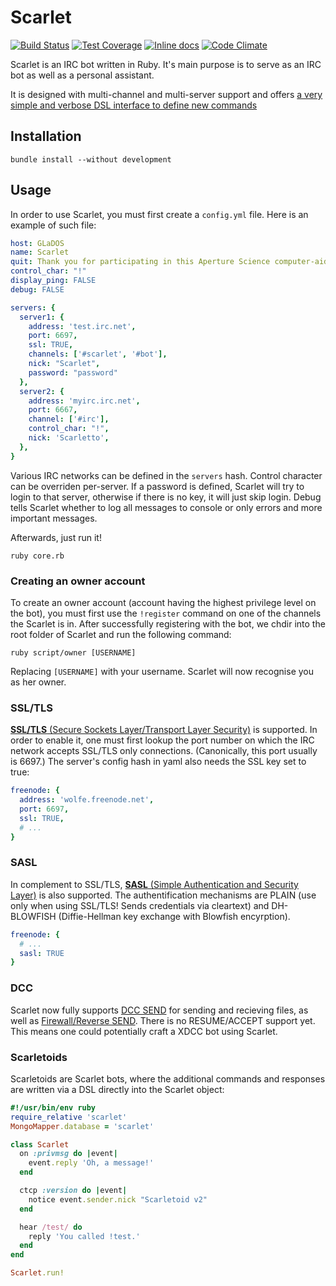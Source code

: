 # Scarlet

[![Build Status](https://travis-ci.org/archSeer/Scarlet.svg?branch=master)](https://travis-ci.org/archSeer/Scarlet)
[![Test Coverage](https://codeclimate.com/github/archSeer/Scarlet/badges/coverage.svg)](https://codeclimate.com/github/archSeer/Scarlet)
[![Inline docs](http://inch-ci.org/github/archSeer/Scarlet.svg?branch=master)](http://inch-ci.org/github/archSeer/Scarlet)
[![Code Climate](https://codeclimate.com/github/archSeer/Scarlet/badges/gpa.svg)](https://codeclimate.com/github/archSeer/Scarlet)

Scarlet is an IRC bot written in Ruby. It's main purpose is to serve as an IRC bot as well as a personal assistant.

It is designed with multi-channel and multi-server support and offers [a very simple and verbose DSL interface to define new commands](https://github.com/archSeer/Scarlet/wiki/Scripts)

## Installation

```
bundle install --without development
```

## Usage

In order to use Scarlet, you must first create a `config.yml` file. Here is an example of such file:

```yaml
host: GLaDOS
name: Scarlet
quit: Thank you for participating in this Aperture Science computer-aided enrichment activity.
control_char: "!"
display_ping: FALSE
debug: FALSE

servers: {
  server1: {
    address: 'test.irc.net',
    port: 6697,
    ssl: TRUE,
    channels: ['#scarlet', '#bot'],
    nick: "Scarlet",
    password: "password"
  },
  server2: {
    address: 'myirc.irc.net',
    port: 6667,
    channel: ['#irc'],
    control_char: "!",
    nick: 'Scarletto',
  },
}
```

Various IRC networks can be defined in the `servers` hash. Control character can be overriden per-server. If a password is defined, Scarlet will try to login to that server, otherwise if there is no key, it will just skip login. Debug tells Scarlet whether to log all messages to console or only errors and more important messages. 

Afterwards, just run it!

```
ruby core.rb
```

### Creating an owner account

To create an owner account (account having the highest privilege level on the bot), you must first use the `!register` command on one of the channels the Scarlet is in. After successfully registering with the bot, we chdir into the root folder of Scarlet and run the following command:

```
ruby script/owner [USERNAME]
```

Replacing `[USERNAME]` with your username. Scarlet will now recognise you as her owner.

### SSL/TLS

[**SSL/TLS** (Secure Sockets Layer/Transport Layer Security)](http://en.wikipedia.org/wiki/Transport_Layer_Security) is supported. In order to enable it, one must first lookup the port number on which the IRC network accepts SSL/TLS only connections. (Canonically, this port usually is 6697.) The server's config hash in yaml also needs the SSL key set to true:

```yaml
freenode: {
  address: 'wolfe.freenode.net',
  port: 6697,
  ssl: TRUE,
  # ...
}
```

### SASL

In complement to SSL/TLS, [**SASL** (Simple Authentication and Security Layer)](http://en.wikipedia.org/wiki/Simple_Authentication_and_Security_Layer) is also supported. The authentification mechanisms are PLAIN (use only when using SSL/TLS! Sends credentials via cleartext) and DH-BLOWFISH (Diffie-Hellman key exchange with Blowfish encyrption).

```yaml
freenode: {
  # ...
  sasl: TRUE
}
```

### DCC

Scarlet now fully supports [DCC SEND](http://en.wikipedia.org/wiki/Direct_Client-to-Client#DCC_SEND) for sending and recieving files, as well as [Firewall/Reverse SEND](http://en.wikipedia.org/wiki/Direct_Client-to-Client#Reverse_.2F_Firewall_DCC). There is no RESUME/ACCEPT support yet. This means one could potentially craft a XDCC bot using Scarlet.

### Scarletoids

Scarletoids are Scarlet bots, where the additional commands and responses are written via a DSL directly into the Scarlet object:

```ruby
#!/usr/bin/env ruby
require_relative 'scarlet'
MongoMapper.database = 'scarlet'

class Scarlet
  on :privmsg do |event|
    event.reply 'Oh, a message!'
  end

  ctcp :version do |event|
    notice event.sender.nick "Scarletoid v2"
  end

  hear /test/ do
    reply 'You called !test.'
  end
end

Scarlet.run!
```
